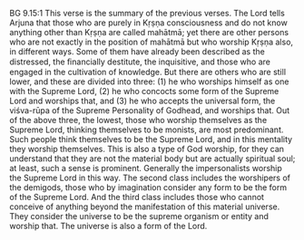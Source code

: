 BG 9.15:1	This verse is the summary of the previous verses. The Lord tells Arjuna that those who are purely in Kṛṣṇa consciousness and do not know anything other than Kṛṣṇa are called mahātmā; yet there are other persons who are not exactly in the position of mahātmā but who worship Kṛṣṇa also, in different ways. Some of them have already been described as the distressed, the ﬁnancially destitute, the inquisitive, and those who are engaged in the cultivation of knowledge. But there are others who are still lower, and these are divided into three: (1) he who worships himself as one with the Supreme Lord, (2) he who concocts some form of the Supreme Lord and worships that, and (3) he who accepts the universal form, the viśva-rūpa of the Supreme Personality of Godhead, and worships that. Out of the above three, the lowest, those who worship themselves as the Supreme Lord, thinking themselves to be monists, are most predominant. Such people think themselves to be the Supreme Lord, and in this mentality they worship themselves. This is also a type of God worship, for they can understand that they are not the material body but are actually spiritual soul; at least, such a sense is prominent. Generally the impersonalists worship the Supreme Lord in this way. The second class includes the worshipers of the demigods, those who by imagination consider any form to be the form of the Supreme Lord. And the third class includes those who cannot conceive of anything beyond the manifestation of this material universe. They consider the universe to be the supreme organism or entity and worship that. The universe is also a form of the Lord.